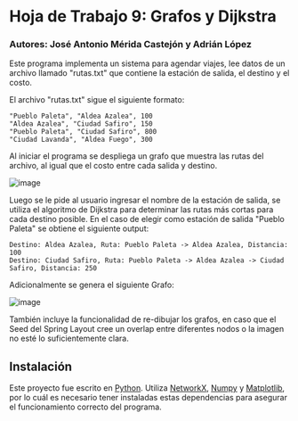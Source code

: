 # Hoja de Trabajo 9: Grafos y Dijkstra
### Autores: José Antonio Mérida Castejón y Adrián López
Este programa implementa un sistema para agendar viajes, lee datos de un archivo llamado "rutas.txt" que contiene la estación de salida, el destino y el costo.

El archivo "rutas.txt" sigue el siguiente formato:
```
"Pueblo Paleta", "Aldea Azalea", 100
"Aldea Azalea", "Ciudad Safiro", 150
"Pueblo Paleta", "Ciudad Safiro", 800
"Ciudad Lavanda", "Aldea Fuego", 300
```
Al iniciar el programa se despliega un grafo que muestra las rutas del archivo, al igual que el costo entre cada salida y destino. 

![image](https://github.com/TonitoMC/HDT9_AED/assets/138615863/6d3ece7b-7db9-45f5-b4b1-c12d2b207797)

Luego se le pide al usuario ingresar el nombre de la estación de salida, se utiliza el algoritmo de Dijkstra para determinar las rutas más cortas para cada destino posible. En el caso de elegir como estación de salida "Pueblo Paleta" se obtiene el siguiente output:
```
Destino: Aldea Azalea, Ruta: Pueblo Paleta -> Aldea Azalea, Distancia: 100
Destino: Ciudad Safiro, Ruta: Pueblo Paleta -> Aldea Azalea -> Ciudad Safiro, Distancia: 250
```
Adicionalmente se genera el siguiente Grafo:

![image](https://github.com/TonitoMC/HDT9_AED/assets/138615863/b73cce69-8ca4-4462-86c8-b3e3be4ed8d4)

También incluye la funcionalidad de re-dibujar los grafos, en caso que el Seed del Spring Layout cree un overlap entre diferentes nodos o la imagen no esté lo suficientemente clara.
## Instalación
Este proyecto fue escrito en [Python](https://www.python.org/). Utiliza [NetworkX](https://networkx.org/), [Numpy](https://numpy.org/) y [Matplotlib](https://matplotlib.org/), por lo cuál es necesario tener instaladas estas dependencias para asegurar el funcionamiento correcto del programa.
